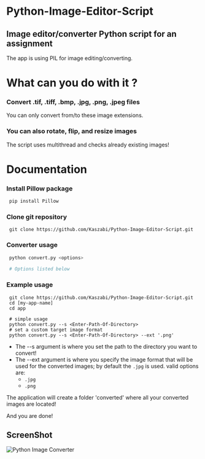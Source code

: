 # Python-Image-Editor-Script

## Image editor/converter Python script for an assignment
The app is using PIL for image editing/converting. 

# What can you do with it ?
### Convert .tif, .tiff, .bmp, .jpg, .png, .jpeg files
You can only convert from/to these image extensions.

### You can also rotate, flip, and resize images
The script uses multithread and checks already existing images!

# Documentation

### Install Pillow package
```python
 pip install Pillow
```

### Clone git repository
```
 git clone https://github.com/Kaszabi/Python-Image-Editor-Script.git
``` 
### Converter usage
```python
 python convert.py <options>
 
 # Options listed below


```

### Example usage

```
 git clone https://github.com/Kaszabi/Python-Image-Editor-Script.git
 cd [my-app-name]
 cd app
 
 # simple usage
 python convert.py --s <Enter-Path-Of-Directory>
 # set a custom target image format
 python convert.py --s <Enter-Path-Of-Directory> --ext '.png'
```
- The --s argument is where you set the path to the directory you want to convert! 
- The --ext argument is where you specify the image format that will be used for the converted images; by default the `.jpg` is used. valid options are:
    - `.jpg`
    - `.png`

The application will create a folder 'converted' where all your converted images are located!

And you are done! 

## ScreenShot
<img src='sample.png' alt='Python Image Converter'>
